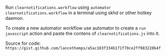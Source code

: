 Run `clearnotifications.workflow` using `automator clearnotifications.workflow` in a terminal using skhd or other hotkey daemon.

To create a new automator workflow use automator to create a `run javascript` action and paste the contens of `clearnotifications.js` into it.

Source for code: `https://gist.github.com/lancethomps/a5ac103f334b171f70ce2ff983220b4f`
